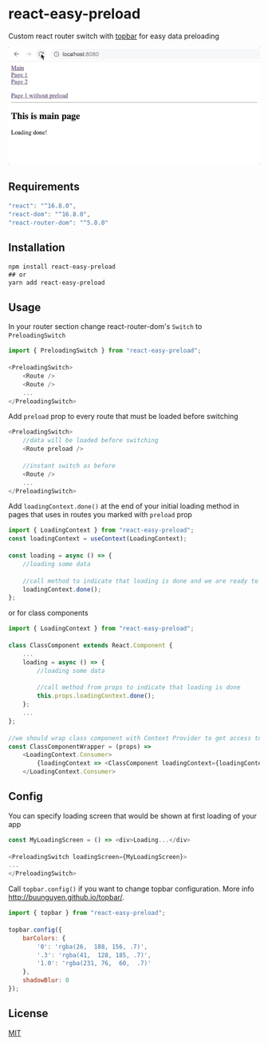 # react-easy-preload
Custom react router switch with [topbar](https://github.com/buunguyen/topbar) for easy data preloading

![](example.gif)

## Requirements
```js
"react": "^16.8.0",
"react-dom": "^16.8.0",
"react-router-dom": "^5.0.0"
```

## Installation

```console
npm install react-easy-preload
## or
yarn add react-easy-preload
```

## Usage

In your router section change react-router-dom's `Switch` to `PreloadingSwitch`
```js
import { PreloadingSwitch } from "react-easy-preload";

<PreloadingSwitch>
    <Route />
    <Route />
    ...
</PreloadingSwitch>
```

Add `preload` prop to every route that must be loaded before switching
```js
<PreloadingSwitch>
    //data will be loaded before switching
    <Route preload />

    //instant switch as before
    <Route />
    ...
</PreloadingSwitch>
```

Add `loadingContext.done()` at the end of your initial loading method in pages that uses in routes you marked with `preload` prop
```js
import { LoadingContext } from "react-easy-preload";
const loadingContext = useContext(LoadingContext);

const loading = async () => {
    //loading some data

    //call method to indicate that loading is done and we are ready to switch
    loadingContext.done();
};
```
or for class components
```js
import { LoadingContext } from "react-easy-preload";

class ClassComponent extends React.Component {
    ...
    loading = async () => {
        //loading some data

        //call method from props to indicate that loading is done
        this.props.loadingContext.done();
    };
    ...
};

//we should wrap class component with Context Provider to get access to loading methods
const ClassComponentWrapper = (props) =>
    <LoadingContext.Consumer>
        {loadingContext => <ClassComponent loadingContext={loadingContext} {...props} />}
    </LoadingContext.Consumer>

```

## Config

You can specify loading screen that would be shown at first loading of your app
```js
const MyLoadingScreen = () => <div>Loading...</div>

<PreloadingSwitch loadingScreen={MyLoadingScreen}>
...
</PreloadingSwitch>
```

Call `topbar.config()` if you want to change topbar configuration. More info http://buunguyen.github.io/topbar/.
```js
import { topbar } from "react-easy-preload";

topbar.config({
    barColors: {
        '0': 'rgba(26,  188, 156, .7)',
        '.3': 'rgba(41,  128, 185, .7)',
        '1.0': 'rgba(231, 76,  60,  .7)'
    },
    shadowBlur: 0
});
```
## License

[MIT](./LICENSE)